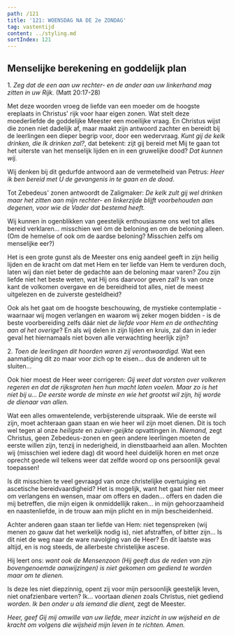 ```yaml
---
path: /121
title: '121: WOENSDAG NA DE 2e ZONDAG'
tag: vastentijd
content: ../styling.md
sortIndex: 121
---
```


## Menselijke berekening en goddelijk plan

1\. _Zeg dat de een aan uw rechter- en de ander aan uw linkerhand mag zitten in uw Rijk._ (Matt 20:17-28)

Met deze woorden vroeg de liefde van een moeder om de hoogste ereplaats in Christus' rijk voor haar eigen zonen. Wat stelt deze moederliefde de goddelijke Meester een moeilijke vraag. En Christus wijst die zonen niet dadelijk af, maar maakt zijn antwoord zachter en bereidt bij de leerlingen een dieper begrip voor, door een wedervraag. _Kunt gij de kelk drinken, die Ik drinken zal?_, dat betekent: zijt gij bereid met Mij te gaan tot het uiterste van het menselijk lijden en in een gruwelijke dood? _Dat kunnen wij._

Wij denken bij dit gedurfde antwoord aan de vermetelheid van Petrus: _Heer ik ben bereid met U de gevangenis in te gaan en de dood._

Tot Zebedeus' zonen antwoordt de Zaligmaker: _De kelk zult gij wel drinken maar het zitten aan mijn rechter- en linkerzijde blijft voorbehouden aan degenen, voor wie de Vader dat bestemd heeft._

Wij kunnen in ogenblikken van geestelijk enthousiasme ons wel tot alles bereid verklaren... misschien wel òm de beloning en om de beloning alleen. (Om de hemelse of ook om de aardse beloning? Misschien zelfs om menselijke eer?)

Het is een grote gunst als de Meester ons enig aandeel geeft in zijn heilig lijden en de kracht om dat met Hem en ter liefde van Hem te verduren doch, laten wij dan niet beter de gedachte aan de beloning maar varen? Zou zijn liefde niet het beste weten, wat Hij ons daarvoor geven zal? Is van onze kant de volkomen overgave en de bereidheid tot alles, niet de meest uitgelezen en de zuiverste gesteldheid?

Ook als het gaat om de hoogste beschouwing, de mystieke contemplatie - waarnaar wij mogen verlangen en waarom wij zeker mogen bidden - is de beste voorbereiding zelfs dáár niet _de liefde voor Hem en de onthechting aan al het overige_? En als wij delen in zijn lijden en kruis, zal dan in ieder geval het hiernamaals niet boven alle verwachting heerlijk zijn?

2\. _Toen de leerlingen dit hoorden waren zij verontwaardigd._ Wat een aanmatiging dit zo maar voor zich op te eisen... dus de anderen uit te sluiten...

Ook hier moest de Heer weer corrigeren: _Gij weet dat vorsten over volkeren regeren en dat de rijksgroten hen hun macht laten voelen. Maar zo is het niet bij u... De eerste worde de minste en wie het grootst wil zijn, hij worde de dienaar van allen._

Wat een alles omwentelende, verbijsterende uitspraak. Wie de eerste wil zijn, moet achteraan gaan staan en wie heer wil zijn moet dienen. Dit is toch wel tegen al onze _heiligste_ en zuiver-_geijkte_ opvattingen in. _Niemand,_ zegt Christus, geen Zebedeus-zonen en geen andere leerlingen moeten de eerste willen zijn, tenzij in nederigheid, in dienstbaarheid aan allen. Mochten wij (misschien wel iedere dag) dit woord heel duidelijk horen en met onze oprecht goede wil telkens weer dat zelfde woord op ons persoonlijk geval toepassen!

Is dit misschien te veel gevraagd van onze christelijke overtuiging en ascetische bereidvaardigheid? Het is mogelijk, want het gaat hier niet meer om verlangens en wensen, maar om offers en daden... offers en daden die mij betreffen, die mijn eigen ik onmiddellijk raken... in mijn gehoorzaamheid en naastenliefde, in de trouw aan mijn plicht en in mijn bescheidenheid.

Achter anderen gaan staan ter liefde van Hem: niet tegenspreken (wij menen zo gauw dat het werkelijk nodig is), niet afstraffen, of bitter zijn... Is dit niet de weg naar de ware navolging van de
Heer? En dit laatste was altijd, en is nog steeds, de allerbeste christelijke ascese.

Hij leert ons: _want ook de Mensenzoon (Hij geeft dus de reden van zijn bovengenoemde aanwijzingen) is niet gekomen om gediend te worden maar om te dienen._

Is deze les niet diepzinnig, opent zij voor mijn persoonlijk geestelijk leven, niet onafzienbare verten? Ik... voortaan _dienen_ zoals Christus, niet gediend _worden_. _Ik ben onder u als iemand die dient,_ zegt de Meester.

_Heer, geef Gij mij omwille van uw liefde, meer inzicht in uw wijsheid en de kracht om volgens die wijsheid mijn leven in te richten. Amen._
